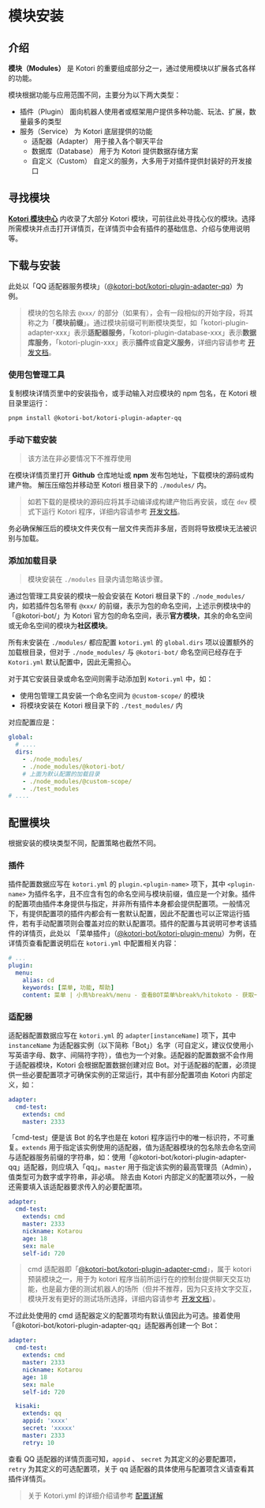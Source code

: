 # 模块安装

## 介绍

**模块（Modules）** 是 Kotori 的重要组成部分之一，通过使用模块以扩展各式各样的功能。

模块根据功能与应用范围不同，主要分为以下两大类型：

- 插件（Plugin） 面向机器人使用者或框架用户提供多种功能、玩法、扩展，数量最多的类型
- 服务（Service） 为 Kotori 底层提供的功能
  - 适配器（Adapter） 用于接入各个聊天平台
  - 数据库（Database） 用于为 Kotori 提供数据存储方案
  - 自定义（Custom） 自定义的服务，大多用于对插件提供封装好的开发接口

## 寻找模块

**[Kotori 模块中心](../modules/)** 内收录了大部分 Kotori 模块，可前往此处寻找心仪的模块。选择所需模块并点击打开详情页，在详情页中会有插件的基础信息、介绍与使用说明等。

## 下载与安装

此处以「QQ 适配器服务模块」（[@kotori-bot/kotori-plugin-adapter-qq](../modules/README.md#@kotori-bot/kotori-plugin-adapter-qq)）为例。

> 模块的包名除去 `@xxx/` 的部分（如果有），会有一段相似的开始字段，将其称之为「**模块前缀**」。通过模块前缀可判断模块类型，如「kotori-plugin-adapter-xxx」表示**适配器服务**，「kotori-plugin-database-xxx」表示**数据库服务**，「kotori-plugin-xxx」表示**插件**或**自定义服务**，详细内容请参考 [开发文档](../develop/)。

### 使用包管理工具

复制模块详情页里中的安装指令，或手动输入对应模块的 npm 包名，在 Kotori 根目录里运行：

```bash
pnpm install @kotori-bot/kotori-plugin-adapter-qq
```

### 手动下载安装

> 该方法在非必要情况下不推荐使用

在模块详情页里打开 **Github** 仓库地址或 **npm** 发布包地址，下载模块的源码或构建产物。
解压压缩包并移动至 Kotori 根目录下的 `./modules/` 内。

> 如若下载的是模块的源码应将其手动编译成构建产物后再安装，或在 `dev` 模式下运行 Kotori 程序，详细内容请参考 [开发文档](../develop/)。

务必确保解压后的模块文件夹仅有一层文件夹而非多层，否则将导致模块无法被识别与加载。

### 添加加载目录

> 模块安装在 `./modules` 目录内请忽略该步骤。

通过包管理工具安装的模块一般会安装在 Kotori 根目录下的 `./node_modules/` 内，如若插件包名带有 `@xxx/` 的前缀，表示为包的命名空间，上述示例模块中的「@kotori-bot/」为 Kotori 官方包的命名空间，表示**官方模块**，其余的命名空间或无命名空间的模块为**社区模块**。

所有未安装在 `./modules/` 都应配置 `kotori.yml` 的 `global.dirs` 项以设置额外的加载根目录，但对于 `./node_modules/` 与 `@kotori-bot/` 命名空间已经存在于 `Kotori.yml` 默认配置中，因此无需担心。

对于其它安装目录或命名空间则需手动添加到 `Kotori.yml` 中，如：

- 使用包管理工具安装一个命名空间为 `@custom-scope/` 的模块
- 将模块安装在 Kotori 根目录下的 `./test_modules/` 内

对应配置应是：

```yaml
global:
  # ....
  dirs:
    - ./node_modules/
    - ./node_modules/@kotori-bot/
    # 上面为默认配置的加载目录
    - ./node_modules/@custom-scope/
    - ./test_modules
# ....
```

## 配置模块

根据安装的模块类型不同，配置策略也截然不同。

### 插件

插件配置数据应写在 `kotori.yml` 的 `plugin.<plugin-name>` 项下，其中 `<plugin-name>` 为插件名字，且不应含有包的命名空间与模块前缀，值应是一个对象。插件的配置项由插件本身提供与指定，并非所有插件本身都会提供配置项。一般情况下，有提供配置项的插件内都会有一套默认配置，因此不配置也可以正常运行插件，若有手动配置项则会覆盖对应的默认配置项。插件的配置与其说明可参考该插件的详情页，此处以 「菜单插件」（[@kotori-bot/kotori-plugin-menu](../modules/README.md#@kotori-bot/kotori-plugin-menu)）为例，在详情页查看配置说明后在 `kotori.yml` 中配置相关内容：

```yaml
# ...
plugin:
  menu:
    alias: cd
    keywords: [菜单, 功能, 帮助]
    content: 菜单 | 小鳥%break%/menu - 查看BOT菜单%break%/hitokoto - 获取一条一言%break%ByHotaru
```

### 适配器

适配器配置数据应写在 `kotori.yml` 的 `adapter[instanceName]` 项下，其中 `instanceName` 为适配器实例（以下简称「Bot」）名字（可自定义，建议仅使用小写英语字母、数字、间隔符字符），值也为一个对象。适配器的配置数据不会作用于适配器模块，Kotori 会根据配置数据创建对应 Bot。对于适配器的配置，必须提供一些必要配置项才可确保实例的正常运行，其中有部分配置项由 Kotori 内部定义，如：

```yaml
adapter:
  cmd-test:
    extends: cmd
    master: 2333
```

「cmd-test」便是该 Bot 的名字也是在 kotori 程序运行中的唯一标识符，不可重复。`extends` 用于指定该实例使用的适配器，值为适配器模块的包名除去命名空间与适配器服务前缀的字符串，如：使用「@kotori-bot/kotori-plugin-adapter-qq」适配器，则应填入「qq」。`master` 用于指定该实例的最高管理员（Admin），值类型可为数字或字符串，非必填。
除去由 Kotori 内部定义的配置项以外，一般还需要填入该适配器要求传入的必要配置项。

```yaml
adapter:
  cmd-test:
    extends: cmd
    master: 2333
    nickname: Kotarou
    age: 18
    sex: male
    self-id: 720
```

> cmd 适配器即「[@kotori-bot/kotori-plugin-adapter-cmd](../modules/README.md#@kotori-bot/kotori-plugin-adapter-cmd)」，属于 kotori 预装模块之一，用于为 kotori 程序当前所运行在的控制台提供聊天交互功能，也是最方便的测试机器人的场所（但并不推荐，因为只支持文字交互，模块开发有更好的测试场所选择，详细内容请参考 [开发文档](../develop)）。

不过此处使用的 cmd 适配器定义的配置项均有默认值因此为可选。接着使用「@kotori-bot/kotori-plugin-adapter-qq」适配器再创建一个 Bot：

```yaml
adapter:
  cmd-test:
    extends: cmd
    master: 2333
    nickname: Kotarou
    age: 18
    sex: male
    self-id: 720

  kisaki:
    extends: qq
    appid: 'xxxx'
    secret: 'xxxxx'
    master: 2333
    retry: 10
```

查看 QQ 适配器的详情页面可知，`appid` 、 `secret` 为其定义的必要配置项，`retry` 为其定义的可选配置项，关于 qq 适配器的具体使用与配置项含义请查看其插件详情页。

> 关于 Kotori.yml 的详细介绍请参考 [配置详解](./config.md)
